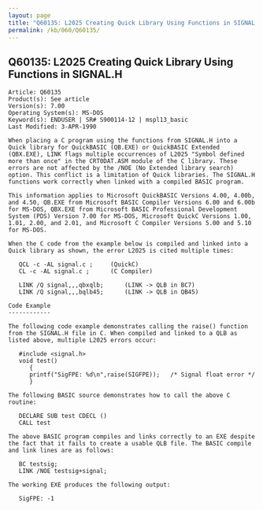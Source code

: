 ```yaml
---
layout: page
title: "Q60135: L2025 Creating Quick Library Using Functions in SIGNAL.H"
permalink: /kb/060/Q60135/
---
```


## Q60135: L2025 Creating Quick Library Using Functions in SIGNAL.H

	Article: Q60135
	Product(s): See article
	Version(s): 7.00
	Operating System(s): MS-DOS
	Keyword(s): ENDUSER | SR# S900114-12 | mspl13_basic
	Last Modified: 3-APR-1990
	
	When placing a C program using the functions from SIGNAL.H into a
	Quick library for QuickBASIC (QB.EXE) or QuickBASIC Extended
	(QBX.EXE), LINK flags multiple occurrences of L2025 "Symbol defined
	more than once" in the CRT0DAT.ASM module of the C library. These
	errors are not affected by the /NOE (No Extended library search)
	option. This conflict is a limitation of Quick libraries. The SIGNAL.H
	functions work correctly when linked with a compiled BASIC program.
	
	This information applies to Microsoft QuickBASIC Versions 4.00, 4.00b,
	and 4.50, QB.EXE from Microsoft BASIC Compiler Versions 6.00 and 6.00b
	for MS-DOS, QBX.EXE from Microsoft BASIC Professional Development
	System (PDS) Version 7.00 for MS-DOS, Microsoft QuickC Versions 1.00,
	1.01, 2.00, and 2.01, and Microsoft C Compiler Versions 5.00 and 5.10
	for MS-DOS.
	
	When the C code from the example below is compiled and linked into a
	Quick library as shown, the error L2025 is cited multiple times:
	
	   QCL -c -AL signal.c ;     (QuickC)
	   CL -c -AL signal.c ;      (C Compiler)
	
	   LINK /Q signal,,,qbxqlb;      (LINK -> QLB in BC7)
	   LINK /Q signal,,,bqlb45;      (LINK -> QLB in QB45)
	
	Code Example
	------------
	
	The following code example demonstrates calling the raise() function
	from the SIGNAL.H file in C. When compiled and linked to a QLB as
	listed above, multiple L2025 errors occur:
	
	   #include <signal.h>
	   void test()
	      {
	      printf("SigFPE: %d\n",raise(SIGFPE));   /* Signal float error */
	      }
	
	The following BASIC source demonstrates how to call the above C
	routine:
	
	   DECLARE SUB test CDECL ()
	   CALL test
	
	The above BASIC program compiles and links correctly to an EXE despite
	the fact that it fails to create a usable QLB file. The BASIC compile
	and link lines are as follows:
	
	   BC testsig;
	   LINK /NOE testsig+signal;
	
	The working EXE produces the following output:
	
	   SigFPE: -1
